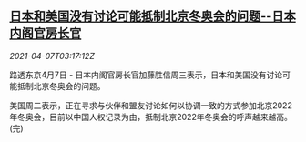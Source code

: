 <!--1617766262000-->
[日本和美国没有讨论可能抵制北京冬奥会的问题--日本内阁官房长官](https://cn.reuters.com/article/japan-us-bj-olympic-0407-idCNKBS2BU08T)
------

<div><i>2021-04-07T03:17:12Z</i></div><p>路透东京4月7日 - 日本内阁官房长官加藤胜信周三表示，日本和美国没有讨论可能抵制北京冬奥会的问题。</p><p>美国周二表示，正在寻求与伙伴和盟友讨论如何以协调一致的方式参加北京2022年冬奥会，目前以中国人权记录为由，抵制北京2022年冬奥会的呼声越来越高。(完)</p>

